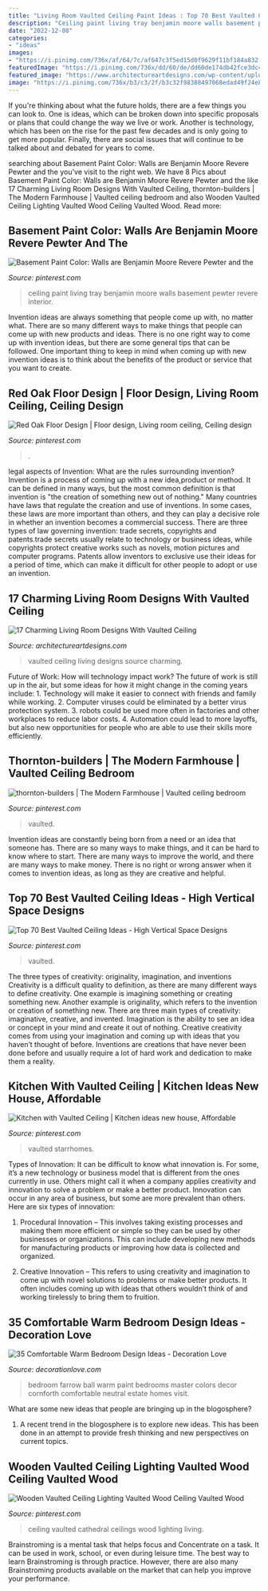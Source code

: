 ```yaml
---
title: "Living Room Vaulted Ceiling Paint Ideas : Top 70 Best Vaulted Ceiling Ideas"
description: "Ceiling paint living tray benjamin moore walls basement pewter revere interior"
date: "2022-12-08"
categories:
- "ideas"
images:
- "https://i.pinimg.com/736x/af/64/7c/af647c3f5ed15d0f9629f11bf184a832.jpg"
featuredImage: "https://i.pinimg.com/736x/dd/60/de/dd60de174db42fce3dc4de653e9b63ca.jpg"
featured_image: "https://www.architectureartdesigns.com/wp-content/uploads/2016/06/1-16.jpg"
image: "https://i.pinimg.com/736x/b3/c3/2f/b3c32f98388497068edad49f24e832e2.jpg"
---
```



If you're thinking about what the future holds, there are a few things you can look to. One is ideas, which can be broken down into specific proposals or plans that could change the way we live or work. Another is technology, which has been on the rise for the past few decades and is only going to get more popular. Finally, there are social issues that will continue to be talked about and debated for years to come.

	

		
searching about Basement Paint Color: Walls are Benjamin Moore Revere Pewter and the you've visit to the right web. We have 8 Pics about Basement Paint Color: Walls are Benjamin Moore Revere Pewter and the like 17 Charming Living Room Designs With Vaulted Ceiling, thornton-builders | The Modern Farmhouse | Vaulted ceiling bedroom and also Wooden Vaulted Ceiling Lighting Vaulted Wood Ceiling Vaulted Wood. Read more:
		
    
## Basement Paint Color: Walls Are Benjamin Moore Revere Pewter And The

<img loading=lazy src="https://i.pinimg.com/736x/a2/f8/7f/a2f87f30092d5e84ffbf11a59902e3d6.jpg" onerror="this.onerror=null;this.src='https://tse2.mm.bing.net/th?id=OIP.o2tMzWAKgHF-i5OeIXP0GAHaLG&amp;pid=15.1';" alt="Basement Paint Color: Walls are Benjamin Moore Revere Pewter and the">

_Source: pinterest.com_

>ceiling paint living tray benjamin moore walls basement pewter revere interior. 

	

Invention ideas are always something that people come up with, no matter what. There are so many different ways to make things that people can come up with new products and ideas. There is no one right way to come up with invention ideas, but there are some general tips that can be followed. One important thing to keep in mind when coming up with new invention ideas is to think about the benefits of the product or service that you want to create.

    
## Red Oak Floor Design | Floor Design, Living Room Ceiling, Ceiling Design

<img loading=lazy src="https://i.pinimg.com/736x/af/64/7c/af647c3f5ed15d0f9629f11bf184a832.jpg" onerror="this.onerror=null;this.src='https://tse3.mm.bing.net/th?id=OIP.pNnB7RjgqFKbqBUcfhdcegHaJ4&amp;pid=15.1';" alt="Red Oak Floor Design | Floor design, Living room ceiling, Ceiling design">

_Source: pinterest.com_

>. 

	

legal aspects of Invention: What are the rules surrounding invention?
Invention is a process of coming up with a new idea,product or method. It can be defined in many ways, but the most common definition is that invention is "the creation of something new out of nothing." Many countries have laws that regulate the creation and use of inventions. In some cases, these laws are more important than others, and they can play a decisive role in whether an invention becomes a commercial success.
There are three types of law governing invention: trade secrets, copyrights and patents.trade secrets usually relate to technology or business ideas, while copyrights protect creative works such as novels, motion pictures and computer programs. Patents allow inventors to exclusive use their ideas for a period of time, which can make it difficult for other people to adopt or use an invention.

    
## 17 Charming Living Room Designs With Vaulted Ceiling

<img loading=lazy src="https://www.architectureartdesigns.com/wp-content/uploads/2016/06/1-16.jpg" onerror="this.onerror=null;this.src='https://tse2.mm.bing.net/th?id=OIP.lbndGVBOIkhHKfiaXYYOEAHaJt&amp;pid=15.1';" alt="17 Charming Living Room Designs With Vaulted Ceiling">

_Source: architectureartdesigns.com_

>vaulted ceiling living designs source charming. 

	

Future of Work: How will technology impact work?
The future of work is still up in the air, but some ideas for how it might change in the coming years include: 1. Technology will make it easier to connect with friends and family while working. 
2. Computer viruses could be eliminated by a better virus protection system. 
3. robots could be used more often in factories and other workplaces to reduce labor costs. 
4. Automation could lead to more layoffs, but also new opportunities for people who are able to use their skills more efficiently.

    
## Thornton-builders | The Modern Farmhouse | Vaulted Ceiling Bedroom

<img loading=lazy src="https://i.pinimg.com/736x/6c/1d/5e/6c1d5e376e2c4abb671cc835c5f56e31.jpg" onerror="this.onerror=null;this.src='https://tse3.mm.bing.net/th?id=OIP.jyhsClnBqIR_MJfYKBbh0QHaJ4&amp;pid=15.1';" alt="thornton-builders | The Modern Farmhouse | Vaulted ceiling bedroom">

_Source: pinterest.com_

>vaulted. 

	

Invention ideas are constantly being born from a need or an idea that someone has. There are so many ways to make things, and it can be hard to know where to start. There are many ways to improve the world, and there are many ways to make money. There is no right or wrong answer when it comes to invention ideas, as long as they are creative and helpful.

    
## Top 70 Best Vaulted Ceiling Ideas - High Vertical Space Designs

<img loading=lazy src="https://i.pinimg.com/736x/dd/60/de/dd60de174db42fce3dc4de653e9b63ca.jpg" onerror="this.onerror=null;this.src='https://tse4.mm.bing.net/th?id=OIP.xpiXHoKaVyqcXYiHV5Dh3QAAAA&amp;pid=15.1';" alt="Top 70 Best Vaulted Ceiling Ideas - High Vertical Space Designs">

_Source: pinterest.com_

>vaulted. 

	

The three types of creativity: originality, imagination, and inventions
Creativity is a difficult quality to definition, as there are many different ways to define creativity. One example is imagining something or creating something new. Another example is originality, which refers to the invention or creation of something new. 
There are three main types of creativity: imaginative, creative, and invented. Imagination is the ability to see an idea or concept in your mind and create it out of nothing. Creative creativity comes from using your imagination and coming up with ideas that you haven’t thought of before. Inventions are creations that have never been done before and usually require a lot of hard work and dedication to make them a reality.

    
## Kitchen With Vaulted Ceiling | Kitchen Ideas New House, Affordable

<img loading=lazy src="https://i.pinimg.com/736x/83/60/0c/83600ca54aa9ae9994969a744ee0d416.jpg" onerror="this.onerror=null;this.src='https://tse4.mm.bing.net/th?id=OIP.Q5rRwJmBYzDS3-1nAOiO5gHaF7&amp;pid=15.1';" alt="Kitchen with Vaulted Ceiling | Kitchen ideas new house, Affordable">

_Source: pinterest.com_

>vaulted starrhomes. 

	

Types of Innovation:
It can be difficult to know what innovation is. For some, it’s a new technology or business model that is different from the ones currently in use. Others might call it when a company applies creativity and innovation to solve a problem or make a better product. Innovation can occur in any area of business, but some are more prevalent than others. Here are six types of innovation:
1. Procedural Innovation – This involves taking existing processes and making them more efficient or simple so they can be used by other businesses or organizations. This can include developing new methods for manufacturing products or improving how data is collected and organized.

2. Creative Innovation – This refers to using creativity and imagination to come up with novel solutions to problems or make better products. It often includes coming up with ideas that others wouldn’t think of and working tirelessly to bring them to fruition.

    
## 35 Comfortable Warm Bedroom Design Ideas - Decoration Love

<img loading=lazy src="http://www.decorationlove.com/wp-content/uploads/2016/07/Farrow-and-Ball-Paint-Colors-Bedroom.jpg" onerror="this.onerror=null;this.src='https://tse3.mm.bing.net/th?id=OIP.Hz_y1dTU22HlP0HQRqN4PQHaLJ&amp;pid=15.1';" alt="35 Comfortable Warm Bedroom Design Ideas - Decoration Love">

_Source: decorationlove.com_

>bedroom farrow ball warm paint bedrooms master colors decor cornforth comfortable neutral estate homes visit. 

	

What are some new ideas that people are bringing up in the blogosphere?
1. A recent trend in the blogosphere is to explore new ideas. This has been done in an attempt to provide fresh thinking and new perspectives on current topics.

    
## Wooden Vaulted Ceiling Lighting Vaulted Wood Ceiling Vaulted Wood

<img loading=lazy src="https://i.pinimg.com/736x/b3/c3/2f/b3c32f98388497068edad49f24e832e2.jpg" onerror="this.onerror=null;this.src='https://tse4.mm.bing.net/th?id=OIP.2hOexab5gufh1Vl08iUm1AHaLI&amp;pid=15.1';" alt="Wooden Vaulted Ceiling Lighting Vaulted Wood Ceiling Vaulted Wood">

_Source: pinterest.com_

>ceiling vaulted cathedral ceilings wood lighting living. 

	

Brainstroming is a mental task that helps focus and Concentrate on a task. It can be used in work, school, or even during leisure time. The best way to learn Brainstroming is through practice. However, there are also many Brainstroming products available on the market that can help you improve your performance.

